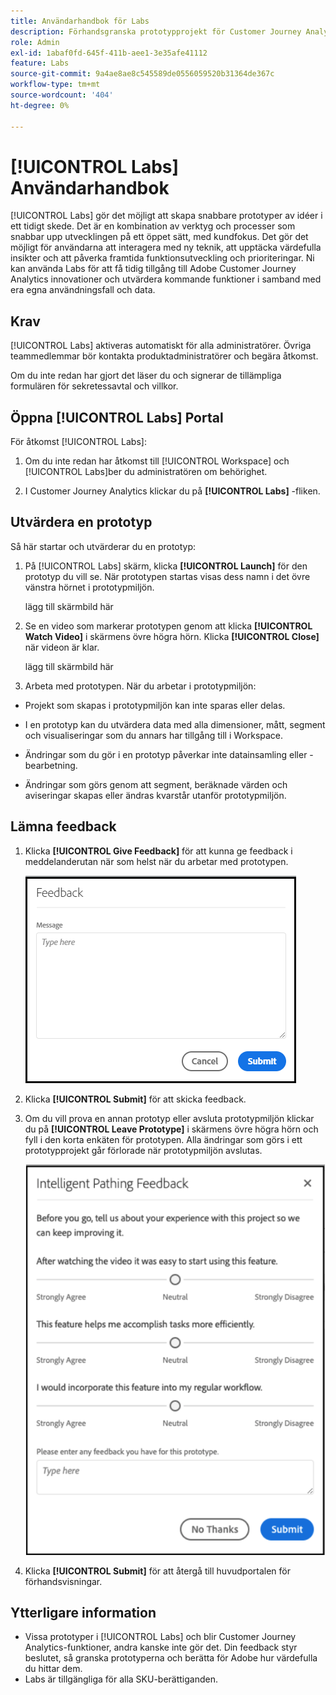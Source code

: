 ```yaml
---
title: Användarhandbok för Labs
description: Förhandsgranska prototypprojekt för Customer Journey Analytics
role: Admin
exl-id: 1abaf0fd-645f-411b-aee1-3e35afe41112
feature: Labs
source-git-commit: 9a4ae8ae8c545589de0556059520b31364de367c
workflow-type: tm+mt
source-wordcount: '404'
ht-degree: 0%

---
```


# [!UICONTROL Labs] Användarhandbok

[!UICONTROL Labs] gör det möjligt att skapa snabbare prototyper av idéer i ett tidigt skede. Det är en kombination av verktyg och processer som snabbar upp utvecklingen på ett öppet sätt, med kundfokus. Det gör det möjligt för användarna att interagera med ny teknik, att upptäcka värdefulla insikter och att påverka framtida funktionsutveckling och prioriteringar. Ni kan använda Labs för att få tidig tillgång till Adobe Customer Journey Analytics innovationer och utvärdera kommande funktioner i samband med era egna användningsfall och data.

## Krav

[!UICONTROL Labs] aktiveras automatiskt för alla administratörer. Övriga teammedlemmar bör kontakta produktadministratörer och begära åtkomst.

Om du inte redan har gjort det läser du och signerar de tillämpliga formulären för sekretessavtal och villkor.

## Öppna [!UICONTROL Labs] Portal

För åtkomst [!UICONTROL Labs]:

1. Om du inte redan har åtkomst till [!UICONTROL Workspace] och [!UICONTROL Labs]ber du administratören om behörighet.

1. I Customer Journey Analytics klickar du på **[!UICONTROL Labs]** -fliken.

## Utvärdera en prototyp

Så här startar och utvärderar du en prototyp:

1. På [!UICONTROL Labs] skärm, klicka **[!UICONTROL Launch]** för den prototyp du vill se. När prototypen startas visas dess namn i det övre vänstra hörnet i prototypmiljön.

   lägg till skärmbild här

1. Se en video som markerar prototypen genom att klicka **[!UICONTROL Watch Video]** i skärmens övre högra hörn. Klicka **[!UICONTROL Close]** när videon är klar.

   lägg till skärmbild här

1. Arbeta med prototypen. När du arbetar i prototypmiljön:

* Projekt som skapas i prototypmiljön kan inte sparas eller delas.

* I en prototyp kan du utvärdera data med alla dimensioner, mått, segment och visualiseringar som du annars har tillgång till i Workspace.

* Ändringar som du gör i en prototyp påverkar inte datainsamling eller -bearbetning.

* Ändringar som görs genom att segment, beräknade värden och aviseringar skapas eller ändras kvarstår utanför prototypmiljön.

## Lämna feedback

1. Klicka **[!UICONTROL Give Feedback]** för att kunna ge feedback i meddelanderutan när som helst när du arbetar med prototypen.

   ![feedback_box](assets/give_feedback.png)

1. Klicka **[!UICONTROL Submit]** för att skicka feedback.

1. Om du vill prova en annan prototyp eller avsluta prototypmiljön klickar du på **[!UICONTROL Leave Prototype]** i skärmens övre högra hörn och fyll i den korta enkäten för prototypen. Alla ändringar som görs i ett prototypprojekt går förlorade när prototypmiljön avslutas.

   ![ny feedbackruta](assets/short-survey.png)

1. Klicka **[!UICONTROL Submit]** för att återgå till huvudportalen för förhandsvisningar.

## Ytterligare information

* Vissa prototyper i [!UICONTROL Labs] och blir Customer Journey Analytics-funktioner, andra kanske inte gör det. Din feedback styr beslutet, så granska prototyperna och berätta för Adobe hur värdefulla du hittar dem.
* Labs är tillgängliga för alla SKU-berättiganden.

